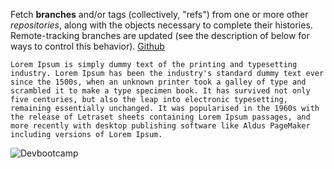 Fetch **branches** and/or tags (collectively, "refs") from one or more other *repositories*, along with the objects necessary to complete their histories. Remote-tracking branches are updated (see the description of <refspec> below for ways to control this behavior). [Github](https://github.com)

```Lorem Ipsum is simply dummy text of the printing and typesetting industry. Lorem Ipsum has been the industry's standard dummy text ever since the 1500s, when an unknown printer took a galley of type and scrambled it to make a type specimen book. It has survived not only five centuries, but also the leap into electronic typesetting, remaining essentially unchanged. It was popularised in the 1960s with the release of Letraset sheets containing Lorem Ipsum passages, and more recently with desktop publishing software like Aldus PageMaker including versions of Lorem Ipsum.```

![Devbootcamp](https://pbs.twimg.com/profile_images/634740140003295234/bpnVhq8Z.jpg)